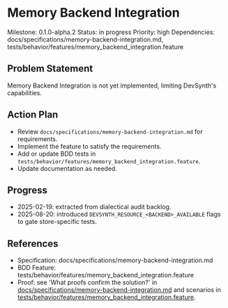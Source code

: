 # Memory Backend Integration
Milestone: 0.1.0-alpha.2
Status: in progress
Priority: high
Dependencies: docs/specifications/memory-backend-integration.md, tests/behavior/features/memory_backend_integration.feature

## Problem Statement
Memory Backend Integration is not yet implemented, limiting DevSynth's capabilities.


## Action Plan
- Review `docs/specifications/memory-backend-integration.md` for requirements.
- Implement the feature to satisfy the requirements.
- Add or update BDD tests in `tests/behavior/features/memory_backend_integration.feature`.
- Update documentation as needed.

## Progress
- 2025-02-19: extracted from dialectical audit backlog.
- 2025-08-20: introduced `DEVSYNTH_RESOURCE_<BACKEND>_AVAILABLE` flags to gate
  store-specific tests.

## References
- Specification: docs/specifications/memory-backend-integration.md
- BDD Feature: tests/behavior/features/memory_backend_integration.feature
- Proof: see 'What proofs confirm the solution?' in [docs/specifications/memory-backend-integration.md](../docs/specifications/memory-backend-integration.md) and scenarios in [tests/behavior/features/memory_backend_integration.feature](../tests/behavior/features/memory_backend_integration.feature).
